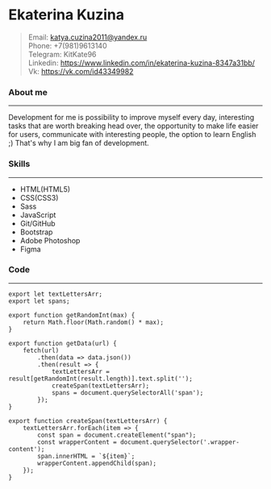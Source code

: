 # Ekaterina Kuzina

> Email: katya.cuzina2011@yandex.ru   
> Phone: +7(981)9613140   
> Telegram: KitKate96   
> Linkedin: https://www.linkedin.com/in/ekaterina-kuzina-8347a31bb/  
> Vk: https://vk.com/id43349982

### About me
***
Development for me is possibility to improve myself every day, interesting tasks that are worth breaking head over, the opportunity to make life easier for users, communicate with interesting people, the option to learn English ;) 
That's why I am big fan of development.
### Skills
***
- HTML(HTML5)
- CSS(CSS3)
- Sass
- JavaScript
- Git/GitHub
- Bootstrap
- Adobe Photoshop
- Figma

### Code
***

``` 
export let textLettersArr;
export let spans;

export function getRandomInt(max) {
    return Math.floor(Math.random() * max);
}

export function getData(url) {
    fetch(url)
        .then(data => data.json())
        .then(result => {
            textLettersArr = result[getRandomInt(result.length)].text.split('');
            createSpan(textLettersArr);
            spans = document.querySelectorAll('span');
        });
}

export function createSpan(textLettersArr) {
    textLettersArr.forEach(item => {
        const span = document.createElement("span");
        const wrapperContent = document.querySelector('.wrapper-content');
        span.innerHTML = `${item}`;
        wrapperContent.appendChild(span);
    });
}
```
